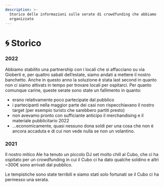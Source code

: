 ```yaml
---
description: >-
  Storico delle informazioni sulle serate di crowdfunding che abbiamo
  organizzato
---
```


# 🌀 Storico

### 2022

Abbiamo stabilito una partnership con i locali che si affacciano su via Gioberti e, per quattro sabati dell’estate, siamo andati a mettere il nostro banchetto. Anche in questo anno la soluzione è stata last second in quanto non ci siamo attivatз in tempo per trovare locali per ospitarci. Per quanto comunque carine, queste serate sono state un fallimento in quanto:

* erano relativamente poco partecipate dal pubblico
* i partecipanti nella maggior parte dei casi non rispecchiavano il nostro target (per esempio turistз che sarebbero partiti presto)
* non avevamo pronto con sufficiante anticipo il merchandising e il materiale pubblicitario 2022
* …economicamente, quasi nessuno dona soldi per una cosa che non è ancora accaduta e di cui non vede nulla se non un volantino.

### 2021

Il nostro mitico Ale ha tenuto un piccolo DJ set molto chill al Cubo, che ci ha ospitato per un crowdfunding in cui il Cubo ci ha dato qualche soldino e altri \~300€ sono arrivati dal pubblico.

Le tempistiche sono state terribili e siamo stati solo fortunati se il Cubo ci ha permesso una serata.
